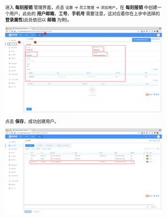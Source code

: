 <IntegrationDetailCard :title="`在每刻报销中创建用户`">

进入 **每刻报销** 管理界面，点击 `设置` -> `员工管理` -> `添加用户`，在 **每刻报销** 中创建一个用户，此处的 **用户邮箱**，**工号**，**手机号** 需要注意，这对应着你在上步中选择的 **登录属性**(此处依旧以 **邮箱** 为例)。

<img src="../../images/integration/maycur/2-1.png" class="md-img-padding" />

点击 **保存**，成功创建用户。

<img src="../../images/integration/maycur/2-2.png" class="md-img-padding" />

</IntegrationDetailCard>
